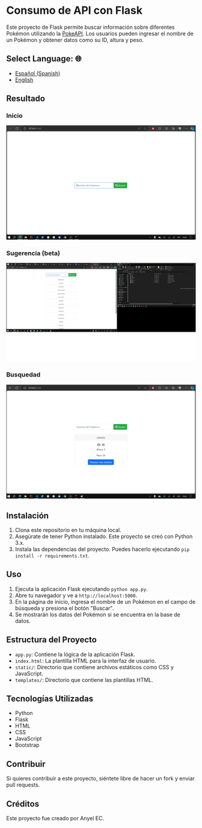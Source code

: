 # Consumo de API con Flask

Este proyecto de Flask permite buscar información sobre diferentes Pokémon utilizando la [PokeAPI](https://pokeapi.co/). Los usuarios pueden ingresar el nombre de un Pokémon y obtener datos como su ID, altura y peso.

## **Select Language: 🌐** 
- [Español (Spanish)](README.md)
- [English](README-en.md)

## Resultado
### Inicio
![Alt text](docs/home.PNG) 
### Sugerencia (beta)
![Alt text](docs/sugeration.png) 
### Busquedad
![Alt text](docs/search.PNG)

## Instalación

1. Clona este repositorio en tu máquina local.
2. Asegúrate de tener Python instalado. Este proyecto se creó con Python 3.x.
3. Instala las dependencias del proyecto. Puedes hacerlo ejecutando `pip install -r requirements.txt`.

## Uso

1. Ejecuta la aplicación Flask ejecutando `python app.py`.
2. Abre tu navegador y ve a `http://localhost:5000`.
3. En la página de inicio, ingresa el nombre de un Pokémon en el campo de búsqueda y presiona el botón "Buscar".
4. Se mostrarán los datos del Pokémon si se encuentra en la base de datos.

## Estructura del Proyecto

- `app.py`: Contiene la lógica de la aplicación Flask.
- `index.html`: La plantilla HTML para la interfaz de usuario.
- `static/`: Directorio que contiene archivos estáticos como CSS y JavaScript.
- `templates/`: Directorio que contiene las plantillas HTML.

## Tecnologías Utilizadas

- Python
- Flask
- HTML
- CSS
- JavaScript
- Bootstrap

## Contribuir

Si quieres contribuir a este proyecto, siéntete libre de hacer un fork y enviar pull requests.

## Créditos

Este proyecto fue creado por Anyel EC.

